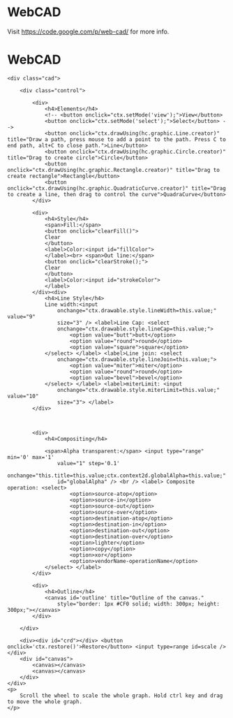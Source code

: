 WebCAD
======

Visit https://code.google.com/p/web-cad/ for more info.


<h1>WebCAD</h1>

	<div class="cad">

		<div class="control">

			<div>
				<h4>Elements</h4>
				<!-- <button onclick="ctx.setMode('view');">View</button>
				<button onclick="ctx.setMode('select');">Select</button> -->
				<button onclick="ctx.drawUsing(hc.graphic.Line.creator)" title="Draw a path, press mouse to add a point to the path. Press C to end path, alt+C to close path.">Line</button>
				<button onclick="ctx.drawUsing(hc.graphic.Circle.creator)" title="Drag to create circle">Circle</button>
				<button onclick="ctx.drawUsing(hc.graphic.Rectangle.creator)" title="Drag to create rectangle">Rectangle</button>
				<button onclick="ctx.drawUsing(hc.graphic.QuadraticCurve.creator)" title="Drag to create a line, then drag to control the curve">QuadraCurve</button>
			</div>

			<div>
				<h4>Style</h4>
				<span>Fill:</span>
				<button onclick="clearFill()">
				Clear
				</button>
				<label>Color:<input id="fillColor">
				</label><br> <span>Out line:</span>
				<button onclick="clearStroke();">
				Clear
				</button>
				<label>Color:<input id="strokeColor">
				</label>
			</div><div>
				<h4>Line Style</h4>
				Line width:<input
					onchange="ctx.drawable.style.lineWidth=this.value;" value="9"
					size="3" /> <label>Line Cap: <select
					onchange="ctx.drawable.style.lineCap=this.value;">
						<option value="butt">butt</option>
						<option value="round">round</option>
						<option value="square">square</option>
				</select> </label> <label>Line join: <select
					onchange="ctx.drawable.style.lineJoin=this.value;">
						<option value="miter">miter</option>
						<option value="round">round</option>
						<option value="bevel">bevel</option>
				</select> </label> <label>miterLimit: <input
					onchange="ctx.drawable.style.miterLimit=this.value;" value="10"
					size="3"> </label>
			</div>



			<div>
				<h4>Compositing</h4>

				<span>Alpha transparent:</span> <input type="range" min='0' max='1'
					value="1" step='0.1'
					onchange="this.title=this.value;ctx.context2d.globalAlpha=this.value;"
					id="globalAlpha" /> <br /> <label> Composite operation: <select>
						<option>source-atop</option>
						<option>source-in</option>
						<option>source-out</option>
						<option>source-over</option>
						<option>destination-atop</option>
						<option>destination-in</option>
						<option>destination-out</option>
						<option>destination-over</option>
						<option>lighter</option>
						<option>copy</option>
						<option>xor</option>
						<option>vendorName-operationName</option>
				</select> </label>
			</div>

			<div>
				<h4>Outline</h4>
				<canvas id='outline' title="Outline of the canvas."
					style="border: 1px #CF0 solid; width: 300px; height: 300px;"></canvas>
			</div>

		</div>

		<div><div id="crd"></div> <button onclick='ctx.restore()'>Restore</button> <input type=range id=scale /></div>
		<div id="canvas">
			<canvas></canvas>
			<canvas></canvas>
		</div>
	</div>
	<p>
		Scroll the wheel to scale the whole graph. Hold ctrl key and drag to move the whole graph.
	</p>
